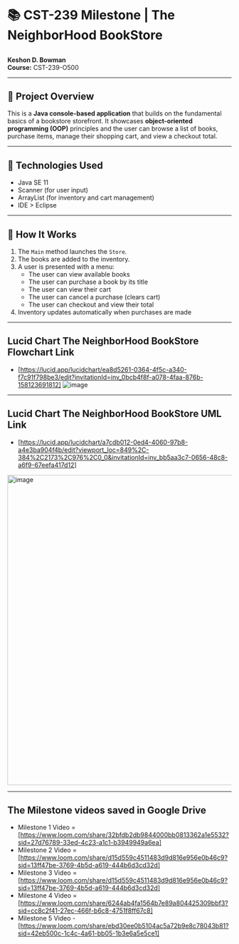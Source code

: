 # 📚 CST-239 Milestone | The NeighborHood BookStore 

##
**Keshon D. Bowman**  
**Course:** CST-239-O500  

---

## 📌 Project Overview

This is a **Java console-based application** that builds on the fundamental basics of a bookstore storefront. It showcases **object-oriented programming (OOP)** principles and the user can browse a list of books, purchase items, manage their shopping cart, and view a checkout total.

---

## 🧱 Technologies Used

- Java SE 11
- Scanner (for user input)
- ArrayList (for inventory and cart management)
-  IDE > Eclipse

---

## 🔁 How It Works

1. The `Main` method launches the `Store`.
2. The books are added to the inventory.
3. A user is presented with a menu:
   - The user can view available books
   - The user can purchase a book by its title
   - The user can view their cart
   - The user can cancel a purchase (clears cart)
   - The user can checkout and view their total
4. Inventory updates automatically when purchases are made

---

## Lucid Chart The NeighborHood BookStore Flowchart Link 

- [https://lucid.app/lucidchart/ea8d5261-0364-4f5c-a340-f7c91f798be3/edit?invitationId=inv_0bcb4f8f-a078-4faa-876b-158123691812]
![image](https://github.com/user-attachments/assets/fa42c483-a254-41af-838a-1310ac2de268)

--- 


## Lucid Chart The NeighborHood BookStore UML Link 

- [https://lucid.app/lucidchart/a7cdb012-0ed4-4060-97b8-a4e3ba904f4b/edit?viewport_loc=849%2C-384%2C2173%2C976%2C0_0&invitationId=inv_bb5aa3c7-0656-48c8-a6f9-67eefa417d12]
<img width="1540" height="696" alt="image" src="https://github.com/user-attachments/assets/cc6a6872-e252-4e8f-94cc-901360f598d2" />



--- 

## The Milestone videos saved in Google Drive
- Milestone 1 Video = [https://www.loom.com/share/32bfdb2db9844000bb0813362a1e5532?sid=27d76789-33ed-4c23-a1c1-b3949949a6ea]
- Milestone 2 Video = [https://www.loom.com/share/d15d559c4511483d9d816e956e0b46c9?sid=13ff47be-3769-4b5d-a619-444b6d3cd32d]
- Milestone 3 Video = [https://www.loom.com/share/d15d559c4511483d9d816e956e0b46c9?sid=13ff47be-3769-4b5d-a619-444b6d3cd32d]
- Milestone 4 Video = [https://www.loom.com/share/6244ab4fa1564b7e89a804425309bbf3?sid=cc8c2f41-27ec-466f-b6c8-4751f8ff67c8]
- Milestone 5 Video - [https://www.loom.com/share/ebd30ee0b5104ac5a72b9e8c78043b81?sid=42eb500c-1c4c-4a61-bb05-1b3e6a5e5ce1]
